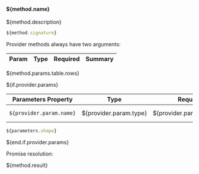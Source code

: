 #### ${method.name}

${method.description}

```typescript
${method.signature}
```

Provider methods always have two arguments:

| Param                  | Type                 | Required                 | Summary                 |
| ---------------------- | -------------------- | ------------------------ | ----------------------- |
${method.params.table.rows}

${if.provider.params}

| Parameters Property    | Type                 | Required                 | Summary                 |
| ---------------------- | -------------------- | ------------------------ | ----------------------- |
| `${provider.param.name}` | ${provider.param.type} | ${provider.param.required} | ${provider.param.summary} ${provider.param.constraints} |

```typescript
${parameters.shape}
```

${end.if.provider.params}

Promise resolution:

${method.result}
